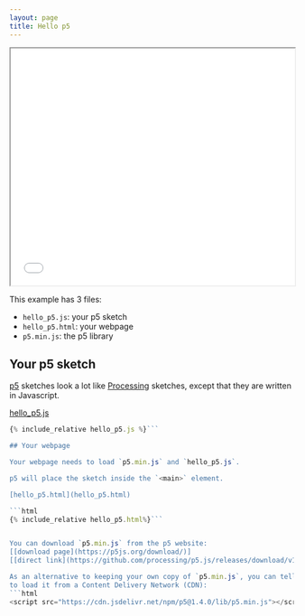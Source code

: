 ```yaml
---
layout: page
title: Hello p5
---
```


<iframe src="hello_p5.html" width="100%" height="420rem"> </iframe>

This example has 3 files:
- `hello_p5.js`: your p5 sketch
- `hello_p5.html`: your webpage
- `p5.min.js`: the p5 library

## Your p5 sketch

[p5](https://p5js.org/) sketches look a lot like
[Processing](https://processing.org/) sketches, except that they are written in
Javascript.

[hello_p5.js](hello_p5.js)

```javascript
{% include_relative hello_p5.js %}```

## Your webpage

Your webpage needs to load `p5.min.js` and `hello_p5.js`.

p5 will place the sketch inside the `<main>` element.

[hello_p5.html](hello_p5.html)

```html
{% include_relative hello_p5.html%}```


You can download `p5.min.js` from the p5 website:  
[[download page](https://p5js.org/download/)]
[[direct link](https://github.com/processing/p5.js/releases/download/v1.4.0/p5.min.js)]

As an alternative to keeping your own copy of `p5.min.js`, you can tell your webpage
to load it from a Content Delivery Network (CDN):
```html
<script src="https://cdn.jsdelivr.net/npm/p5@1.4.0/lib/p5.min.js"></script>
```

